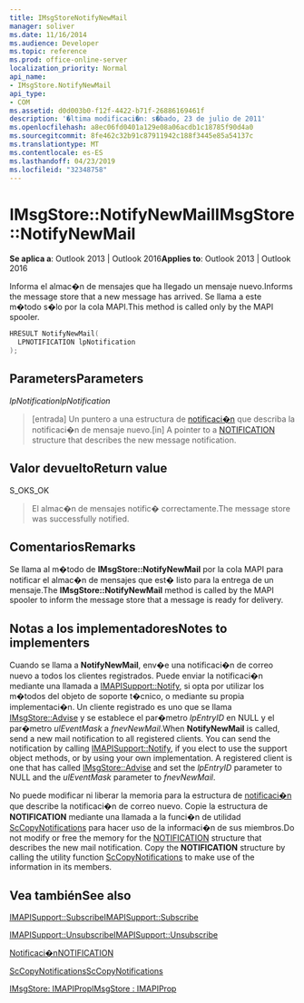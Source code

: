 ```yaml
---
title: IMsgStoreNotifyNewMail
manager: soliver
ms.date: 11/16/2014
ms.audience: Developer
ms.topic: reference
ms.prod: office-online-server
localization_priority: Normal
api_name:
- IMsgStore.NotifyNewMail
api_type:
- COM
ms.assetid: d0d003b0-f12f-4422-b71f-26886169461f
description: '�ltima modificaci�n: s�bado, 23 de julio de 2011'
ms.openlocfilehash: a8ec06fd0401a129e08a06acdb1c18785f90d4a0
ms.sourcegitcommit: 8fe462c32b91c87911942c188f3445e85a54137c
ms.translationtype: MT
ms.contentlocale: es-ES
ms.lasthandoff: 04/23/2019
ms.locfileid: "32348758"
---
```

# <a name="imsgstorenotifynewmail"></a><span data-ttu-id="d5126-103">IMsgStore::NotifyNewMail</span><span class="sxs-lookup"><span data-stu-id="d5126-103">IMsgStore::NotifyNewMail</span></span>

  
  
<span data-ttu-id="d5126-104">**Se aplica a**: Outlook 2013 | Outlook 2016</span><span class="sxs-lookup"><span data-stu-id="d5126-104">**Applies to**: Outlook 2013 | Outlook 2016</span></span> 
  
<span data-ttu-id="d5126-105">Informa el almac�n de mensajes que ha llegado un mensaje nuevo.</span><span class="sxs-lookup"><span data-stu-id="d5126-105">Informs the message store that a new message has arrived.</span></span> <span data-ttu-id="d5126-106">Se llama a este m�todo s�lo por la cola MAPI.</span><span class="sxs-lookup"><span data-stu-id="d5126-106">This method is called only by the MAPI spooler.</span></span>
  
```cpp
HRESULT NotifyNewMail(
  LPNOTIFICATION lpNotification
);
```

## <a name="parameters"></a><span data-ttu-id="d5126-107">Parameters</span><span class="sxs-lookup"><span data-stu-id="d5126-107">Parameters</span></span>

 <span data-ttu-id="d5126-108">_lpNotification_</span><span class="sxs-lookup"><span data-stu-id="d5126-108">_lpNotification_</span></span>
  
> <span data-ttu-id="d5126-109">[entrada] Un puntero a una estructura de [notificaci�n](notification.md) que describa la notificaci�n de mensaje nuevo.</span><span class="sxs-lookup"><span data-stu-id="d5126-109">[in] A pointer to a [NOTIFICATION](notification.md) structure that describes the new message notification.</span></span> 
    
## <a name="return-value"></a><span data-ttu-id="d5126-110">Valor devuelto</span><span class="sxs-lookup"><span data-stu-id="d5126-110">Return value</span></span>

<span data-ttu-id="d5126-111">S_OK</span><span class="sxs-lookup"><span data-stu-id="d5126-111">S_OK</span></span> 
  
> <span data-ttu-id="d5126-112">El almac�n de mensajes notific� correctamente.</span><span class="sxs-lookup"><span data-stu-id="d5126-112">The message store was successfully notified.</span></span>
    
## <a name="remarks"></a><span data-ttu-id="d5126-113">Comentarios</span><span class="sxs-lookup"><span data-stu-id="d5126-113">Remarks</span></span>

<span data-ttu-id="d5126-114">Se llama al m�todo de **IMsgStore::NotifyNewMail** por la cola MAPI para notificar el almac�n de mensajes que est� listo para la entrega de un mensaje.</span><span class="sxs-lookup"><span data-stu-id="d5126-114">The **IMsgStore::NotifyNewMail** method is called by the MAPI spooler to inform the message store that a message is ready for delivery.</span></span> 
  
## <a name="notes-to-implementers"></a><span data-ttu-id="d5126-115">Notas a los implementadores</span><span class="sxs-lookup"><span data-stu-id="d5126-115">Notes to implementers</span></span>

<span data-ttu-id="d5126-p102">Cuando se llama a **NotifyNewMail**, env�e una notificaci�n de correo nuevo a todos los clientes registrados. Puede enviar la notificaci�n mediante una llamada a [IMAPISupport::Notify](imapisupport-notify.md), si opta por utilizar los m�todos del objeto de soporte t�cnico, o mediante su propia implementaci�n. Un cliente registrado es uno que se llama [IMsgStore::Advise](imsgstore-advise.md) y se establece el par�metro  _lpEntryID_ en NULL y el par�metro  _ulEventMask_ a  _fnevNewMail_.</span><span class="sxs-lookup"><span data-stu-id="d5126-p102">When **NotifyNewMail** is called, send a new mail notification to all registered clients. You can send the notification by calling [IMAPISupport::Notify](imapisupport-notify.md), if you elect to use the support object methods, or by using your own implementation. A registered client is one that has called [IMsgStore::Advise](imsgstore-advise.md) and set the  _lpEntryID_ parameter to NULL and the  _ulEventMask_ parameter to  _fnevNewMail_.</span></span> 
  
<span data-ttu-id="d5126-p103">No puede modificar ni liberar la memoria para la estructura de [notificaci�n](notification.md) que describe la notificaci�n de correo nuevo. Copie la estructura de **NOTIFICATION** mediante una llamada a la funci�n de utilidad [ScCopyNotifications](sccopynotifications.md) para hacer uso de la informaci�n de sus miembros.</span><span class="sxs-lookup"><span data-stu-id="d5126-p103">Do not modify or free the memory for the [NOTIFICATION](notification.md) structure that describes the new mail notification. Copy the **NOTIFICATION** structure by calling the utility function [ScCopyNotifications](sccopynotifications.md) to make use of the information in its members.</span></span> 
  
## <a name="see-also"></a><span data-ttu-id="d5126-121">Vea también</span><span class="sxs-lookup"><span data-stu-id="d5126-121">See also</span></span>



[<span data-ttu-id="d5126-122">IMAPISupport::Subscribe</span><span class="sxs-lookup"><span data-stu-id="d5126-122">IMAPISupport::Subscribe</span></span>](imapisupport-subscribe.md)
  
[<span data-ttu-id="d5126-123">IMAPISupport::Unsubscribe</span><span class="sxs-lookup"><span data-stu-id="d5126-123">IMAPISupport::Unsubscribe</span></span>](imapisupport-unsubscribe.md)
  
[<span data-ttu-id="d5126-124">Notificaci�n</span><span class="sxs-lookup"><span data-stu-id="d5126-124">NOTIFICATION</span></span>](notification.md)
  
[<span data-ttu-id="d5126-125">ScCopyNotifications</span><span class="sxs-lookup"><span data-stu-id="d5126-125">ScCopyNotifications</span></span>](sccopynotifications.md)
  
[<span data-ttu-id="d5126-126">IMsgStore: IMAPIProp</span><span class="sxs-lookup"><span data-stu-id="d5126-126">IMsgStore : IMAPIProp</span></span>](imsgstoreimapiprop.md)

